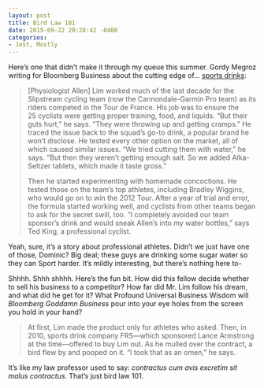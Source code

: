 ```yaml
---
layout: post
title: Bird Law 101
date: 2015-09-22 20:28:42 -0400
categories: 
- Jest, Mostly
---
```


Here’s one that didn’t make it through my queue this summer. Gordy Megroz writing for Bloomberg Business about the cutting edge of… [sports drinks](http://www.bloomberg.com/news/articles/2015-07-22/skratch-labs-sports-drink-benefits-from-tour-de-france-origin):

> [Physiologist Allen] Lim worked much of the last decade for the Slipstream cycling team (now the Cannondale-Garmin Pro team) as its riders competed in the Tour de France. His job was to ensure the 25 cyclists were getting proper training, food, and liquids. “But their guts hurt,” he says. “They were throwing up and getting cramps.” He traced the issue back to the squad’s go-to drink, a popular brand he won’t disclose. He tested every other option on the market, all of which caused similar issues. “We tried cutting them with water,” he says. “But then they weren’t getting enough salt. So we added Alka-Seltzer tablets, which made it taste gross.”
>
> Then he started experimenting with homemade concoctions. He tested those on the team’s top athletes, including Bradley Wiggins, who would go on to win the 2012 Tour. After a year of trial and error, the formula started working well, and cyclists from other teams began to ask for the secret swill, too. “I completely avoided our team sponsor’s drink and would sneak Allen’s into my water bottles,” says Ted King, a professional cyclist.

Yeah, sure, it’s a story about professional athletes. Didn’t we just have one of those, Dominic? Big deal; these guys are drinking some sugar water so they can Sport harder. It’s mildly interesting, but there’s nothing here to-

Shhhh. Shhh shhhh. Here’s the fun bit. How did this fellow decide whether to sell his business to a competitor? How far did Mr. Lim follow his dream, and what did he get for it? What Profound Universal Business Wisdom will *Bloomberg Goddamn Business* pour into your eye holes from the screen you hold in your hand?

> At first, Lim made the product only for athletes who asked. Then, in 2010, sports drink company FRS—which sponsored Lance Armstrong at the time—offered to buy Lim out. As he mulled over the contract, a bird flew by and pooped on it. “I took that as an omen,” he says.

It’s like my law professor used to say: *contractus cum avis excretim sit malus contractus*. That’s just bird law 101.